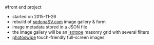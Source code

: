 #front end project

* started on 2015-11-26
* rebuild of [sedonaSV.com](http://www.sedonaSV.com) image gallery & form
* image metadata stored in a JSON file
* the image gallery will be an [isotope](http://isotope.metafizzy.co/) masonry grid with several filters
* [photoswipe](http://photoswipe.com/) touch-friendly full-screen images
